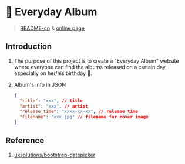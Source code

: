 # 🎵 Everyday Album

> [README-cn](README.md) & [online page](https://forestlet.github.io/everyday-album/)

## Introduction

1. The purpose of this project is to create a "Everyday Album" website where everyone can find the albums released on a certain day, especially on her/his birthday 🥳.

2. Album's info in JSON

   ```json
   {
     "title": "xxx", // title
     "artist": "xxx", // artist
     "release_time": "xxxx-xx-xx", // release time
     "filename": "xxx.jpg" // filename for cover image
   }
   ```

## Reference

1. [uxsolutions/bootstrap-datepicker](https://github.com/uxsolutions/bootstrap-datepicker)
